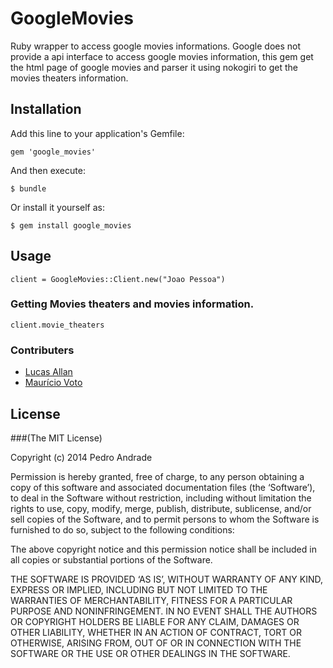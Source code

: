 # GoogleMovies

Ruby wrapper to access google movies informations.
Google does not provide a api interface to access google movies information, this gem get the html page of google movies and parser it using nokogiri to get the movies theaters information.

## Installation

Add this line to your application's Gemfile:

    gem 'google_movies'

And then execute:

    $ bundle

Or install it yourself as:

    $ gem install google_movies

## Usage

    client = GoogleMovies::Client.new("Joao Pessoa")

### Getting Movies theaters and movies information.

    client.movie_theaters

### Contributers


* [Lucas Allan](http://github.com/lucasallan)
* [Maurício Voto](https://github.com/mvoto)

## License

###(The MIT License)

Copyright (c) 2014 Pedro Andrade

Permission is hereby granted, free of charge, to any person obtaining a copy of this software and associated documentation files (the ‘Software’), to deal in the Software without restriction, including without limitation the rights to use, copy, modify, merge, publish, distribute, sublicense, and/or sell copies of the Software, and to permit persons to whom the Software is furnished to do so, subject to the following conditions:

The above copyright notice and this permission notice shall be included in all copies or substantial portions of the Software.

THE SOFTWARE IS PROVIDED ‘AS IS’, WITHOUT WARRANTY OF ANY KIND, EXPRESS OR IMPLIED, INCLUDING BUT NOT LIMITED TO THE WARRANTIES OF MERCHANTABILITY, FITNESS FOR A PARTICULAR PURPOSE AND NONINFRINGEMENT. IN NO EVENT SHALL THE AUTHORS OR COPYRIGHT HOLDERS BE LIABLE FOR ANY CLAIM, DAMAGES OR OTHER LIABILITY, WHETHER IN AN ACTION OF CONTRACT, TORT OR OTHERWISE, ARISING FROM, OUT OF OR IN CONNECTION WITH THE SOFTWARE OR THE USE OR OTHER DEALINGS IN THE SOFTWARE.
